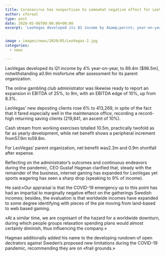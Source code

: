 ```yaml
---
title: Coronavirus has nonpartisan to somewhat negative effect for LeoVegas Q1 income up 4
author: xforeal 
type: post
date: 2020-05-06T00:00:00+00:00
excerpt: 'LeoVegas developed its Q1 income by 4&amp;percnt; year-on-year, to 89 '


image : images/news/2020/05/LeoVegas-2.jpg
categories:
  - news

---
```

LeoVegas developed its Q1 income by 4&percnt; year-on-year, to 89.4m ($96.5m), notwithstanding a0.9m misfortune after assessment for its parent organization. 

The online gambling club administrator was likewise ready to report an expansion in EBITDA of 25&percnt;, to 9m, with an EBITDA edge of 10&percnt;, up from 8.3&percnt;. 

LeoVegas&#8217; new deposting clients rose 6&percnt; to 413,269, in spite of the fact that it fared especially well in the maintenance office, recording a record-high returning saving clients (219,841, an ascent of 10&percnt;). 

Cash stream from working exercises totalled 10.5m, practically twofold as far as yearly development, while net benefit shows a peripheral increment from57.9m to59.8m. 

For LeoVegas&#8217; parent organization, net benefit was2.3m and 0.9m shortfall after expense. 

Reflecting on the administrator&#8217;s outcomes and continuous endeavors during the pandemic, CEO Gustaf Hagman clarified that, steady with the remainder of the business, internet gaming has expanded for LeoVegas yet sports wagering has seen a sharp drop (speaking to 9&percnt; of income). 

He said:&#187;Our appraisal is that the COVID-19 emergency up to this point has had an impartial to marginally negative effect on the gatherings Swedish incomes; besides, the evaluation is that worldwide incomes have expanded to some degree identifying with pieces of the pie moving from land-based to web based gaming. 

&#171;At a similar time, we are cognisant of the hazard for a worldwide downturn, during which people groups relaxation spending plans would almost certainly diminish, thus influencing the company.&#187; 

Hagman additionally added his name to the developing rundown of open dectrators against Sweden&#8217;s proposed new limitations during the COVID-19 pandemic, recommending they are on &#171;frail grounds.&#187;
